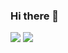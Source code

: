 ### Hi there 👋
<!-- ![Github Stats](https://github-readme-stats.vercel.app/api?username=Gusarov2906&bg_color=30,e96443,904e95&title_color=fff&text_color=fff) -->

![](https://github.com/Gusarov2906/github-stats-transparent/tree/output/generated/overview.svg)
![](https://github.com/Gusarov2906/github-stats-transparent/tree/output/generated/languages.svg)
<!--
**Gusarov2906/Gusarov2906** is a ✨ _special_ ✨ repository because its `README.md` (this file) appears on your GitHub profile.

Here are some ideas to get you started:

- 🔭 I’m currently working on ...
- 🌱 I’m currently learning ...
- 👯 I’m looking to collaborate on ...
- 🤔 I’m looking for help with ...
- 💬 Ask me about ...
- 📫 How to reach me: ...
- 😄 Pronouns: ...
- ⚡ Fun fact: ...
-->
